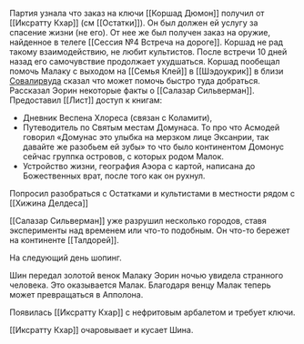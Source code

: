 
Партия узнала что заказ на ключи [[Коршад Дюмон]] получил от [[Иксратту Кхар]] (см [[Остатки]]). Он был должен ей услугу за спасение жизни (не его). От нее же был получен заказ на оружие, найденное в телеге [[Сессия №4 Встреча на дороге]]. Коршад не рад такому взаимодействию, не любит культистов. После встречи 10 дней назад его самочувствие продолжает ухудшаться. Коршад пообещал помочь Малаку с выходом на [[Семья Клей]] в [[Шэдоукрик]] в близи [Совалирвуда](Совалирвуд) сказал что может помочь быстро туда добраться. Рассказал Эорин некоторые факты о [[Салазар Сильверман]]. Предоставил [[Лист]] доступ к книгам:
- Дневник Веспена Хлореса (связан с Коламити), 
- Путеводитель по Святым местам Домунаса. То про что Асмодей говорил «Домунас это улыбка на мерзком лице Эксанрии, так давайте же разобьем ей зубы» то что было континентом Домонус сейчас группка островов, с которых родом Малок.  
- Устройство жизни, география Аэора с картой, написана до Божественных врат, после того как он рухнул.

Попросил разобраться с Остатками и культистами в местности рядом с [[Хижина Делдеса]]

[[Салазар Сильверман]] уже разрушил несколько городов, ставя эксперименты над временем или что-то подобным. Он что-то бережет на континенте [[Талдорей]].

На следующий день шопинг.

Шин передал золотой венок Малаку
Эорин ночью увидела странного человека. Это оказывается Малак.
Благодаря венцу Малак теперь может превращаться в Апполона.

Появилась [[Иксратту Кхар]] с нефритовым арбалетом и требует ключи.

[[Иксратту Кхар]]  очаровывает и кусает Шина.